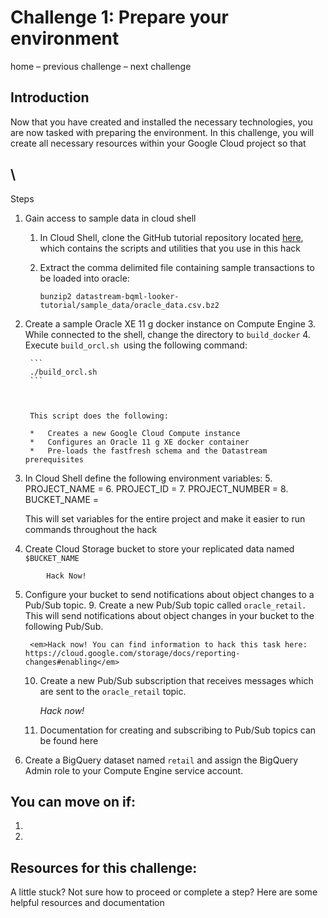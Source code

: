 

# Challenge 1: Prepare your environment 

home – previous challenge – next challenge 


## Introduction

Now that you have created and installed the necessary technologies, you are now tasked with preparing the environment. In this challenge, you will create all necessary resources within your Google Cloud project so that  


##  \
Steps



1. Gain access to sample data in cloud shell 
    1. In Cloud Shell, clone the GitHub tutorial repository located [here](https://github.com/caugusto/datastream-bqml-looker-tutorial.git), which contains the scripts and utilities that you use in this hack 
    2. Extract the comma delimited file containing sample transactions to be loaded into oracle:

        ```
        bunzip2 datastream-bqml-looker-tutorial/sample_data/oracle_data.csv.bz2
        ```


2. Create a sample Oracle XE 11 g docker instance on Compute Engine 
    3. While connected to the shell, change the directory to `build_docker`
    4. Execute `build_orcl.sh `using the following command: 

        ```
        ./build_orcl.sh
        ```



        This script does the following: 

        *   Creates a new Google Cloud Compute instance
        *   Configures an Oracle 11 g XE docker container 
        *   Pre-loads the fastfresh schema and the Datastream prerequisites 
3. In Cloud Shell define the following environment variables: 
    5. PROJECT\_NAME = 
    6. PROJECT\_ID = 
    7. PROJECT\_NUMBER = 
    8. BUCKET\_NAME = 

    This will set variables for the entire project and make it easier to run commands throughout the hack 

4. Create Cloud Storage bucket to store your replicated data named `$BUCKET_NAME `


```
		Hack Now! 

```



5. Configure your bucket to send notifications about object changes to a Pub/Sub topic. 
    9. Create a new Pub/Sub topic called <code>oracle_retail<em>. </em></code>This will send notifications about object changes in your bucket to the following Pub/Sub.

        <em>Hack now! You can find information to hack this task here: https://cloud.google.com/storage/docs/reporting-changes#enabling</em>

    10. Create a new Pub/Sub subscription that receives messages which are sent to the  `oracle_retail` topic. 

        _Hack now!_

    11. Documentation for creating and subscribing to Pub/Sub topics can be found here
6. Create a BigQuery dataset named `retail` and assign the BigQuery Admin role to your Compute Engine service account. 


## You can move on if: 

1.

2.


## Resources for this challenge:

A little stuck? Not sure how to proceed or complete a step? Here are some helpful resources and documentation 
